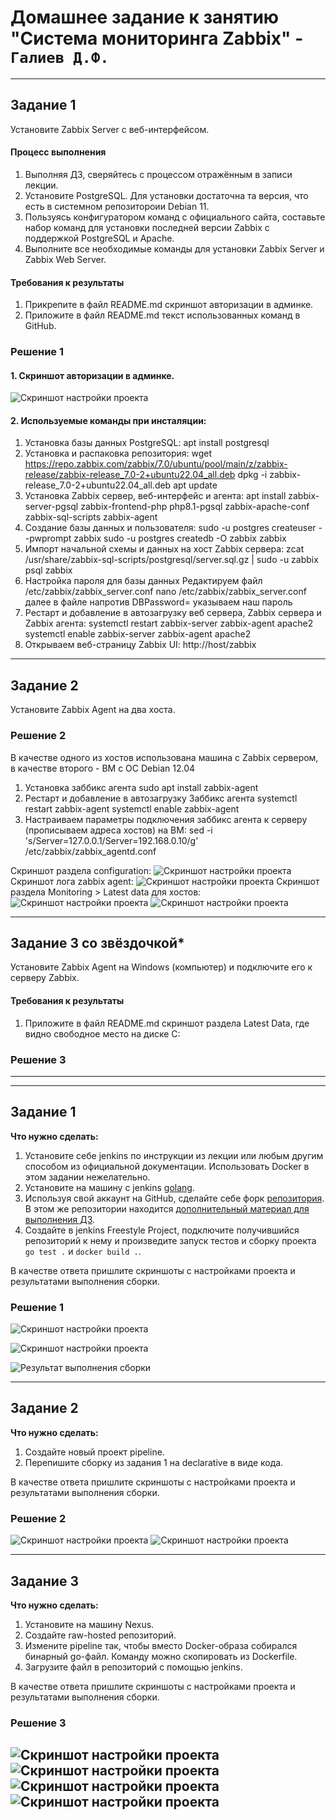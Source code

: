 # Домашнее задание к занятию "Система мониторинга Zabbix" - `Галиев Д.Ф.`

---
## Задание 1 

Установите Zabbix Server с веб-интерфейсом.

#### Процесс выполнения
1. Выполняя ДЗ, сверяйтесь с процессом отражённым в записи лекции.
2. Установите PostgreSQL. Для установки достаточна та версия, что есть в системном репозитороии Debian 11.
3. Пользуясь конфигуратором команд с официального сайта, составьте набор команд для установки последней версии Zabbix с поддержкой PostgreSQL и Apache.
4. Выполните все необходимые команды для установки Zabbix Server и Zabbix Web Server.

#### Требования к результаты 
1. Прикрепите в файл README.md скриншот авторизации в админке.
2. Приложите в файл README.md текст использованных команд в GitHub.

### Решение 1
#### 1. Cкриншот авторизации в админке.
![Скриншот настройки проекта](https://github.com/DinisGaliev/netology-hw/blob/main/Monitoring/img/Zabbix_part1_1.1.png)
#### 2. Используемые команды при инсталяции:
1.  Установка базы данных PostgreSQL:
apt install postgresql
2. Установка и распаковка репозитория:
wget https://repo.zabbix.com/zabbix/7.0/ubuntu/pool/main/z/zabbix-release/zabbix-release_7.0-2+ubuntu22.04_all.deb
dpkg -i zabbix-release_7.0-2+ubuntu22.04_all.deb
apt update
3. Установка Zabbix сервер, веб-интерфейс и агента:
apt install zabbix-server-pgsql zabbix-frontend-php php8.1-pgsql zabbix-apache-conf zabbix-sql-scripts zabbix-agent
4. Создание базы данных и пользователя:
sudo -u postgres createuser --pwprompt zabbix
sudo -u postgres createdb -O zabbix zabbix
5. Импорт начальной схемы и данных на хост Zabbix сервера:
zcat /usr/share/zabbix-sql-scripts/postgresql/server.sql.gz | sudo -u zabbix psql zabbix
6. Настройка пароля для базы данных
Редактируем файл /etc/zabbix/zabbix_server.conf
nano /etc/zabbix/zabbix_server.conf далее в файле напротив DBPassword= указываем наш пароль
7. Рестарт и добавление в автозагрузку веб сервера, Zabbix сервера и Zabbix агента:
systemctl restart zabbix-server zabbix-agent apache2
systemctl enable zabbix-server zabbix-agent apache2
8. Открываем веб-страницу Zabbix UI:
http://host/zabbix

---

## Задание 2 

Установите Zabbix Agent на два хоста.

### Решение 2
В качестве одного из хостов использована машина с Zabbix сервером, в качестве второго - ВМ c ОС Debian 12.04
1. Установка заббикс агента
sudo apt install zabbix-agent
2. Рестарт и добавление в автозагрузку Заббикс агента
systemctl restart zabbix-agent
systemctl enable zabbix-agent
3. Настраиваем параметры подключения заббикс агента к серверу (прописываем адреса хостов) на ВМ: 
sed -i 's/Server=127.0.0.1/Server=192.168.0.10/g' /etc/zabbix/zabbix_agentd.conf

Скриншот раздела configuration:
![Скриншот настройки проекта](https://github.com/DinisGaliev/netology-hw/blob/main/Monitoring/img/Zabbix_part1_2.1.png)
Cкриншот лога zabbix agent:
![Скриншот настройки проекта](https://github.com/DinisGaliev/netology-hw/blob/main/Monitoring/img/Zabbix_part1_2.2.png)
Cкриншот раздела Monitoring > Latest data для хостов:
![Скриншот настройки проекта](https://github.com/DinisGaliev/netology-hw/blob/main/Monitoring/img/Zabbix_part1_2.3.png)
![Скриншот настройки проекта](https://github.com/DinisGaliev/netology-hw/blob/main/Monitoring/img/Zabbix_part1_2.4.png)

---
## Задание 3 со звёздочкой*
Установите Zabbix Agent на Windows (компьютер) и подключите его к серверу Zabbix.

#### Требования к результаты 
1. Приложите в файл README.md скриншот раздела Latest Data, где видно свободное место на диске C:

### Решение 3

--- 
---

## Задание 1

**Что нужно сделать:**

1. Установите себе jenkins по инструкции из лекции или любым другим способом из официальной документации. Использовать Docker в этом задании нежелательно.
2. Установите на машину с jenkins [golang](https://golang.org/doc/install).
3. Используя свой аккаунт на GitHub, сделайте себе форк [репозитория](https://github.com/netology-code/sdvps-materials.git). В этом же репозитории находится [дополнительный материал для выполнения ДЗ](https://github.com/netology-code/sdvps-materials/blob/main/CICD/8.2-hw.md).
3. Создайте в jenkins Freestyle Project, подключите получившийся репозиторий к нему и произведите запуск тестов и сборку проекта ```go test .``` и  ```docker build .```.

В качестве ответа пришлите скриншоты с настройками проекта и результатами выполнения сборки.

### Решение 1
![Скриншот настройки проекта](https://github.com/DinisGaliev/netology-hw/blob/main/Automation%20and%20CI-CD/image/Configure%201%20my_pipline.png)

![Скриншот настройки проекта](https://github.com/DinisGaliev/netology-hw/blob/main/Automation%20and%20CI-CD/image/Configure%202%20my_pipline.png)

![Результат выполнения сборки](https://github.com/DinisGaliev/netology-hw/blob/main/Automation%20and%20CI-CD/image/build9.png)

---

## Задание 2

**Что нужно сделать:**

1. Создайте новый проект pipeline.
2. Перепишите сборку из задания 1 на declarative в виде кода.

В качестве ответа пришлите скриншоты с настройками проекта и результатами выполнения сборки.

### Решение 2
![Скриншот настройки проекта](https://github.com/DinisGaliev/netology-hw/blob/main/Automation%20and%20CI-CD/image/Configure%20my_pipline2.png)
![Скриншот настройки проекта](https://github.com/DinisGaliev/netology-hw/blob/main/Automation%20and%20CI-CD/image/build%20my_pipeline2_2.png)

---

## Задание 3

**Что нужно сделать:**

1. Установите на машину Nexus.
1. Создайте raw-hosted репозиторий.
1. Измените pipeline так, чтобы вместо Docker-образа собирался бинарный go-файл. Команду можно скопировать из Dockerfile.
1. Загрузите файл в репозиторий с помощью jenkins.

В качестве ответа пришлите скриншоты с настройками проекта и результатами выполнения сборки.

### Решение 3
![Скриншот настройки проекта](https://github.com/DinisGaliev/netology-hw/blob/main/Automation%20and%20CI-CD/image/Configure%20my_pipline3.png)
![Скриншот настройки проекта](https://github.com/DinisGaliev/netology-hw/blob/main/Automation%20and%20CI-CD/image/build%20my_pipline3_1.png)
![Скриншот настройки проекта](https://github.com/DinisGaliev/netology-hw/blob/main/Automation%20and%20CI-CD/image/build%20my_pipline3_2.png)
![Скриншот настройки проекта](https://github.com/DinisGaliev/netology-hw/blob/main/Automation%20and%20CI-CD/image/build%20my_pipline3_3.png)
---
